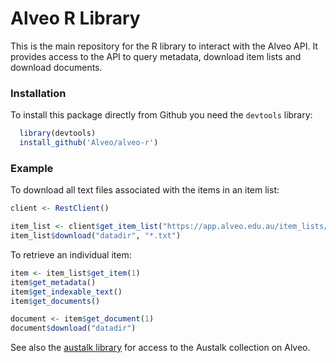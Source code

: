 Alveo R Library
=======

This is the main repository for the R library to interact with the Alveo API.  It provides access to the API to
query metadata, download item lists and download documents.  


### Installation

To install this package directly from Github you need the `devtools` library:

```R
  library(devtools)
  install_github('Alveo/alveo-r')
```

### Example

To download all text files associated with the items in an item list:

```R
client <- RestClient()

item_list <- client$get_item_list("https://app.alveo.edu.au/item_lists/1")
item_list$download("datadir", "*.txt")
```

To retrieve an individual item:

```R
item <- item_list$get_item(1)
item$get_metadata()
item$get_indexable_text()
item$get_documents()

document <- item$get_document(1)
document$download("datadir")
```

See also the [austalk library](https://github.com/Alveo/austalk-r) for access to the Austalk collection on Alveo.


